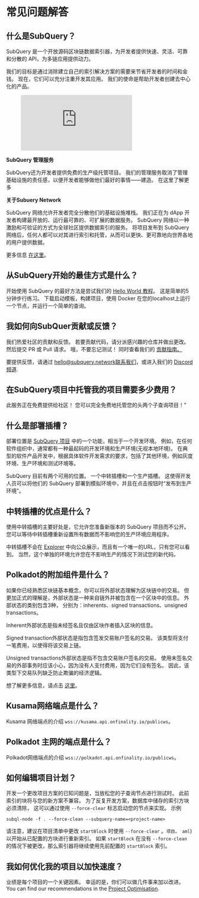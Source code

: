 # 常见问题解答

## 什么是SubQuery？

SubQuery 是一个开放源码区块链数据索引器，为开发者提供快速、灵活、可靠和分散的 API，为多链应用提供动力。

我们的目标是通过消除建立自己的索引解决方案的需要来节省开发者的时间和金钱。 现在，它们可以充分注重开发其应用。 我们的使命是帮助开发者创建去中心化的产品。

<figure class="video_container">
<iframe src="https://www.youtube.com/embed/gCpVz_mkWdo" title="介绍SubQuery网络：" frameborder="0" allow="accelerometer; autoplay; clipboard-write; encrypted-media; gyroscope; picture-in-picture" allowfullscree="true"></iframe>
</figure>

**SubQuery 管理服务**

SubQuery还为开发者提供免费的生产级托管项目。 我们的管理服务取消了管理基础设施的责任感，以便开发者能够做他们最好的事情——建造。 在这里了解更多 [](/run_publish/publish.md)

**关于Subuery Network**

SubQuery 网络允许开发者完全分散他们的基础设施堆栈。 我们正在为 dApp 开发者构建最开放的、运行最可靠的、可扩展的数据服务。 SubQuery 网络以一种激励和可验证的方式为全球社区提供数据索引的服务。  将项目发布到 SubQuery 网络后，任何人都可以对其进行索引和托管，从而可以更快、更可靠地向世界各地的用户提供数据。

更多信息 [在这里](/subquery_network/introduction.md)。

## 从SubQuery开始的最佳方式是什么？

开始使用 SubQuery 的最好方法是尝试我们的 [Hello World 教程](/assets/pdf/Hello_World_Lab.pdf)。 这是简单的5分钟步行练习。 下载启动模板，构建项目，使用 Docker 在您的localhost上运行一个节点，并运行一个简单的查询。

## 我如何向SubQuer贡献或反馈？

我们热爱社区的贡献和反馈。 若要贡献代码，请分派感兴趣的仓库并做出更改。 然后提交 PR 或 Pull 请求。 哦，不要忘记测试！ 同时查看我们的 <a href="http://localhost:8080/miscellaneous/contributing.html">贡献指南。</a>

要提供反馈，请通过 hello@subquery.network联系我们，或进入我们的 [Discord 频道](https://discord.com/invite/78zg8aBSMG).

## 在SubQuery项目中托管我的项目需要多少费用？

此服务正在免费提供给社区！ 您可以完全免费地托管您的头两个子查询项目！”

## 什么是部署插槽？

部署位置是 [SubQuery 项目](https://project.subquery.network) 中的一个功能，相当于一个开发环境。 例如，在任何软件组织中，通常都有一种最起码的开发环境和生产环境(无视本地环境)。 在典型的软件产品开发中，根据具体软件开发需求的要求，包括了其他环境，例如灰度环境、生产环境和测试环境等。

SubQuery 目前有两个可用的位置。 一个中转插槽和一个生产插槽。 这使得开发人员可以将他们的 SubQuery 部署到模拟环境中，并且在点击按钮时“发布到生产环境”。

## 中转插槽的优点是什么？

使用中转插槽的主要好处是，它允许您准备新版本的 SubQuery 项目而不公开。 您可以等待中转插槽重新设置所有数据而不影响您的生产环境应用程序。

中转插槽不会在 [Explorer](https://explorer.subquery.network/) 中向公众展示，而且有一个唯一的URL，只有您可以看到。 当然，这个单独的环境允许您在不影响生产的情况下测试您的新代码。

## Polkadot的附加组件是什么？

如果你已经熟悉区块链基本概念，你可以将外部状态理解为区块链中的交易。 但更加正式的理解是，外部状态是一种来自链外并被包含在一个区块中的信息。 外部状态的类别包含3种， 分别为：inherents、signed transactions、unsigned transactions。

Inherent外部状态是指未经签名且仅由区块作者插入区块的信息。

Signed transaction外部状态是指包含签发交易账户签名的交易。 该类型将支付一笔费用，以使得将该交易上链。

Unsigned transactions外部状态是指不包含交易账户签名的交易。 使用未签名交易的外部事务时应该小心，因为没有人支付费用，因为它们没有签名。 因此，该类型下交易队列缺乏防止欺骗的经济逻辑。

想了解更多信息，请点击 [这里](https://substrate.dev/docs/en/knowledgebase/learn-substrate/extrinsics)。

## Kusama网络端点是什么？

Kusama 网络端点的介绍 `wss://kusama.api.onfinality.io/publicws`。

## Polkadot 主网的端点是什么？

Polkadot网络端点的介绍 `wss://polkadot.api.onfinality.io/publicws`。

## 如何编辑项目计划？

开发一个更改项目方案的已知问题是，当放松您的子查询节点进行测试时。 此前索引的块将与您的新方案不兼容。 为了反复开发方案，数据库中储存的索引方块必须清除， 这可以通过使用 `--force-clear` 标志启动您的节点来实现。 示例

```shell
subql-node -f . --force-clean --subquery-name=<project-name>
```

请注意，建议在项目清单中更改 `startBlock` 时使用 `--force-clear` 。`项目。 aml`) 以开始从已配置的方块进行重新索引。 如果 `startBlock` 在没有 `--force-clean` 的情况下被更改，那么索引器将继续使用先前配置的 `startBlock` 索引。


## 我如何优化我的项目以加快速度？

业绩是每个项目的一个关键因素。 幸运的是，你们可以做几件事来加以改进。 You can find our recommendations in the [Project Optimisation](../build/optimisation.md). 